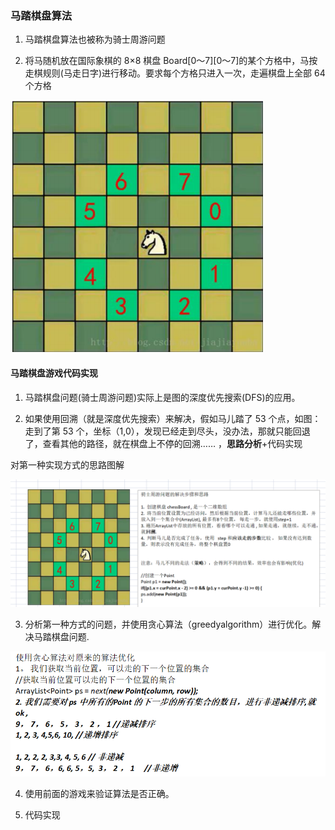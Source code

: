 ### 马踏棋盘算法

1) 马踏棋盘算法也被称为骑士周游问题 

2) 将马随机放在国际象棋的 8×8 棋盘 Board[0～7][0～7]的某个方格中，马按走棋规则(马走日字)进行移动。要求每个方格只进入一次，走遍棋盘上全部 64 个方格 

![马踏棋盘算法1](images/马踏棋盘算法1.jpg)

#### 马踏棋盘游戏代码实现

1) 马踏棋盘问题(骑士周游问题)实际上是图的深度优先搜索(DFS)的应用。 

2) 如果使用回溯（就是深度优先搜索）来解决，假如马儿踏了 53 个点，如图：走到了第 53 个，坐标（1,0），发现已经走到尽头，没办法，那就只能回退了，查看其他的路径，就在棋盘上不停的回溯…… ，**思路分析**+代码实现 

对第一种实现方式的思路图解

![马踏棋盘算法2](images/马踏棋盘算法2.jpg)

3) 分析第一种方式的问题，并使用贪心算法（greedyalgorithm）进行优化。解决马踏棋盘问题.

![马踏棋盘算法3](images/马踏棋盘算法3.jpg)

4) 使用前面的游戏来验证算法是否正确。 

5) 代码实现

```java
```

